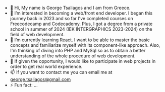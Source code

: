 - 👋 Hi, My name is George Tsaliagos and I am from Greece. 
- 👀 I’m interested in becoming a web/front end developer. I began this journey back in 2023 and so far I've completed courses on Freecodecamp and Codecademy. Plus, I got a degree from a private school in summer of 2024 (IEK INTERGRAPHICS 2023-2024) on the field of web development.
- 🌱 I’m currently learning React. I want to be able to master the basic concepts and familiarize myself with its component-like approach. Also, I'm thinking of diving into PHP and MySql so as to obtain a better understanding of the whole procedure of web development.
- 💞️ If given the opportunity, I would like to participate in web projects in order to get real world experience. 
- 📫 If you want to contact me you can email me at george.tsaliagos@gmail.com
- ⚡ Fun fact: ...

<!---
George-Tsal/George-Tsal is a ✨ special ✨ repository because its `README.md` (this file) appears on your GitHub profile.
You can click the Preview link to take a look at your changes.
--->
